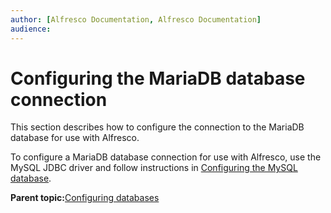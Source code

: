 ```yaml
---
author: [Alfresco Documentation, Alfresco Documentation]
audience: 
---
```


# Configuring the MariaDB database connection

This section describes how to configure the connection to the MariaDB database for use with Alfresco.

To configure a MariaDB database connection for use with Alfresco, use the MySQL JDBC driver and follow instructions in [Configuring the MySQL database](../tasks/mysql-config.md).

**Parent topic:**[Configuring databases](../concepts/intro-db-setup.md)

